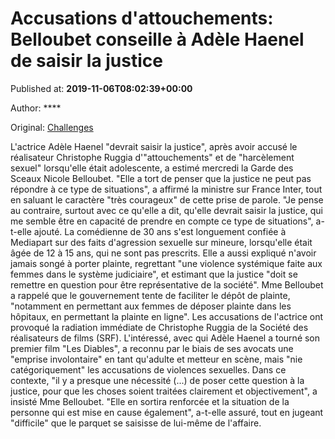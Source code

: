 
# Accusations d'attouchements: Belloubet conseille à Adèle Haenel de saisir la justice

Published at: **2019-11-06T08:02:39+00:00**

Author: ****

Original: [Challenges](https://www.challenges.fr/societe/accusations-de-violences-sexuelles-adele-haenel-devrait-saisir-la-justice_683355)

L'actrice Adèle Haenel "devrait saisir la justice", après avoir accusé le réalisateur Christophe Ruggia d'"attouchements" et de "harcèlement sexuel" lorsqu'elle était adolescente, a estimé mercredi la Garde des Sceaux Nicole Belloubet.
"Elle a tort de penser que la justice ne peut pas répondre à ce type de situations", a affirmé la ministre sur France Inter, tout en saluant le caractère "très courageux" de cette prise de parole.
"Je pense au contraire, surtout avec ce qu'elle a dit, qu'elle devrait saisir la justice, qui me semble être en capacité de prendre en compte ce type de situations", a-t-elle ajouté.
La comédienne de 30 ans s'est longuement confiée à Mediapart sur des faits d'agression sexuelle sur mineure, lorsqu'elle était âgée de 12 à 15 ans, qui ne sont pas prescrits.
Elle a aussi expliqué n'avoir jamais songé à porter plainte, regrettant "une violence systémique faite aux femmes dans le système judiciaire", et estimant que la justice "doit se remettre en question pour être représentative de la société".
Mme Belloubet a rappelé que le gouvernement tente de faciliter le dépôt de plainte, "notamment en permettant aux femmes de déposer plainte dans les hôpitaux, en permettant la plainte en ligne".
Les accusations de l'actrice ont provoqué la radiation immédiate de Christophe Ruggia de la Société des réalisateurs de films (SRF).
L'intéressé, avec qui Adèle Haenel a tourné son premier film "Les Diables", a reconnu par le biais de ses avocats une "emprise involontaire" en tant qu'adulte et metteur en scène, mais "nie catégoriquement" les accusations de violences sexuelles.
Dans ce contexte, "il y a presque une nécessité (...) de poser cette question à la justice, pour que les choses soient traitées clairement et objectivement", a insisté Mme Belloubet.
"Elle en sortira renforcée et la situation de la personne qui est mise en cause également", a-t-elle assuré, tout en jugeant "difficile" que le parquet se saisisse de lui-même de l'affaire.
